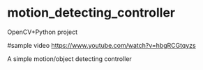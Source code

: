 # motion_detecting_controller
OpenCV+Python project

#sample video 
https://www.youtube.com/watch?v=hbgRCGtqyzs 

A simple motion/object detecting controller
